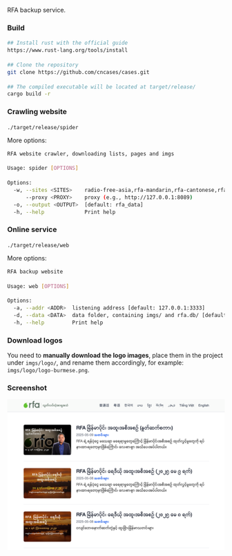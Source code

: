RFA backup service.

### Build

```bash
## Install rust with the official guide
https://www.rust-lang.org/tools/install

## Clone the repository
git clone https://github.com/cncases/cases.git

## The compiled executable will be located at target/release/
cargo build -r
```

### Crawling website

`./target/release/spider`

More options:

```bash
RFA website crawler, downloading lists, pages and imgs

Usage: spider [OPTIONS]

Options:
  -w, --sites <SITES>    radio-free-asia,rfa-mandarin,rfa-cantonese,rfa-burmese,rfa-korean,rfa-lao,rfa-khmer,rfa-tibetan,rfa-uyghur,rfa-vietnamese
      --proxy <PROXY>    proxy (e.g., http://127.0.0.1:8089)
  -o, --output <OUTPUT>  [default: rfa_data]
  -h, --help             Print help
```

### Online service

`./target/release/web`

More options:

```bash
RFA backup website

Usage: web [OPTIONS]

Options:
  -a, --addr <ADDR>  listening address [default: 127.0.0.1:3333]
  -d, --data <DATA>  data folder, containing imgs/ and rfa.db/ [default: rfa_data]
  -h, --help         Print help
```

### Download logos

You need to **manually download the logo images**, place them in the project under `imgs/logo/`, and rename them accordingly, for example: `imgs/logo/logo-burmese.png`.

### Screenshot
![Screenshot](Screenshot.png)
